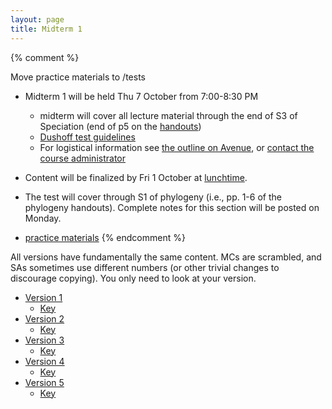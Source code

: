 ```yaml
---
layout: page
title: Midterm 1
---
```


{% comment %} 

Move practice materials to /tests

* Midterm 1 will be held Thu 7 October from 7:00-8:30 PM
	* midterm will cover all lecture material through the end of S3 of Speciation (end of p5 on the [handouts](materials/speciation.handouts.pdf))
	* [Dushoff test guidelines](tests.html)
	* For logistical information see [the outline on Avenue]( https://avenue.cllmcmaster.ca/d2l/le/content/412000/viewContent/3274724/View), or [contact the course administrator](mailto:bio1m03@mcmaster.ca)

* Content will be finalized by Fri 1 October at [lunchtime](lunchtime.html).
* The test will cover through S1 of phylogeny (i.e., pp. 1-6 of the phylogeny handouts). Complete notes for this section will be posted on Monday.

* [practice materials](practice.html)
{% endcomment %} 

All versions have fundamentally the same content. MCs are scrambled, and SAs sometimes use different numbers (or other trivial changes to discourage copying). You only need to look at your version.

* [Version 1](tests/2023/midterm1.1.test.pdf)
	* [Key](tests/2023/midterm1.1.key.pdf)
* [Version 2](/tests/2023/midterm1.2.test.pdf)
	* [Key](/tests/2023/midterm1.2.key.pdf)
* [Version 3](/tests/2023/midterm1.3.test.pdf)
	* [Key](/tests/2023/midterm1.3.key.pdf)
* [Version 4](/tests/2023/midterm1.4.test.pdf)
	* [Key](/tests/2023/midterm1.4.key.pdf)
* [Version 5](/tests/2023/midterm1.4.test.pdf)
	* [Key](/tests/2023/midterm1.4.key.pdf)

